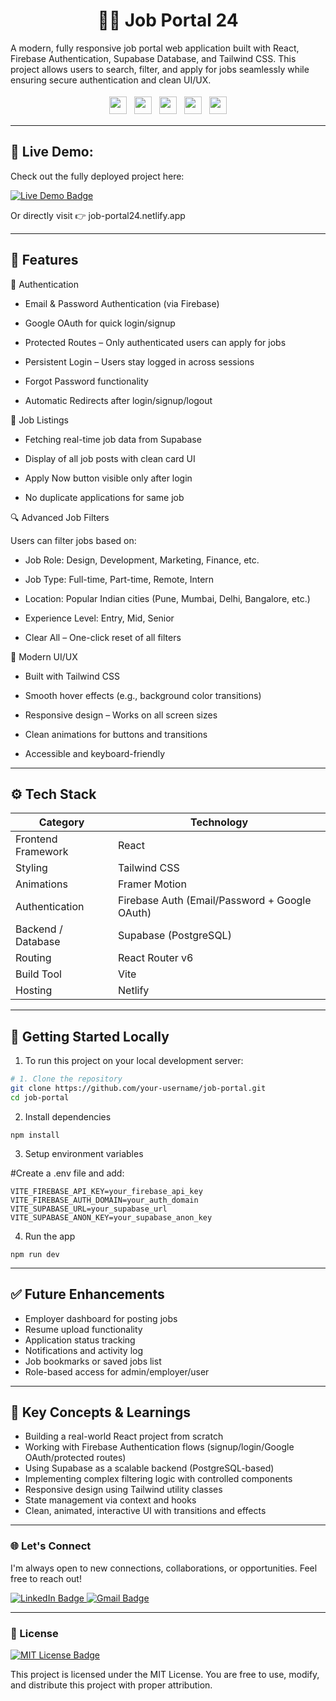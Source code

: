 
## <h1 align="center">🧑‍💼 Job Portal 24</h1>


A modern, fully responsive job portal web application built with React, Firebase Authentication, Supabase Database, and Tailwind CSS. This project allows users to search, filter, and apply for jobs seamlessly while ensuring secure authentication and clean UI/UX.

<p align="center"> <img src="https://img.shields.io/badge/React-19.1.0-61DAFB?style=for-the-badge&logo=react" height="28" style="margin: 4px;"> <img src="https://img.shields.io/badge/Firebase-11.9.0-FFCA28?style=for-the-badge&logo=firebase" height="28" style="margin: 4px;"> <img src="https://img.shields.io/badge/TailwindCSS-4.1.8-38B2AC?style=for-the-badge&logo=tailwind-css" height="28" style="margin: 4px;"> <img src="https://img.shields.io/badge/Vite-6.3.5-646CFF?style=for-the-badge&logo=vite" height="28" style="margin: 4px;"> <img src="https://img.shields.io/badge/Supabase-Database-3ECF8E?style=for-the-badge&logo=supabase&logoColor=white" height="28" style="margin: 4px;"> </p>

---


## 🚀 Live Demo:

Check out the fully deployed project here:

<p align="left"> <a href="https://job-portal24.netlify.app" target="_blank"> <img src="https://img.shields.io/badge/Live-Demo-green?style=for-the-badge&logo=netlify&logoColor=white" alt="Live Demo Badge"> </a> </p>
Or directly visit 👉 job-portal24.netlify.app


---



## 🚀 Features

🔐 Authentication

* Email & Password Authentication (via Firebase)

* Google OAuth for quick login/signup

* Protected Routes – Only authenticated users can apply for jobs

* Persistent Login – Users stay logged in across sessions

* Forgot Password functionality

* Automatic Redirects after login/signup/logout



💼 Job Listings


* Fetching real-time job data from Supabase

* Display of all job posts with clean card UI

* Apply Now button visible only after login

* No duplicate applications for same job



🔍 Advanced Job Filters

Users can filter jobs based on:

* Job Role: Design, Development, Marketing, Finance, etc.

* Job Type: Full-time, Part-time, Remote, Intern

* Location: Popular Indian cities (Pune, Mumbai, Delhi, Bangalore, etc.)

* Experience Level: Entry, Mid, Senior

* Clear All – One-click reset of all filters



🎨 Modern UI/UX

* Built with Tailwind CSS

* Smooth hover effects (e.g., background color transitions)

* Responsive design – Works on all screen sizes

* Clean animations for buttons and transitions

* Accessible and keyboard-friendly

---



## ⚙️ Tech Stack

| **Category**       | **Technology**                                |
| ------------------ | --------------------------------------------- |
| Frontend Framework | React                                         |
| Styling            | Tailwind CSS                                  |
| Animations         | Framer Motion                                 |
| Authentication     | Firebase Auth (Email/Password + Google OAuth) |
| Backend / Database | Supabase (PostgreSQL)                         |
| Routing            | React Router v6                               |
| Build Tool         | Vite                                          |
| Hosting            | Netlify                                       |


---



## 🧪 Getting Started Locally

1. To run this project on your local development server:

```bash
# 1. Clone the repository
git clone https://github.com/your-username/job-portal.git
cd job-portal
```

2. Install dependencies
```
npm install
```


3. Setup environment variables

#Create a .env file and add:
```
VITE_FIREBASE_API_KEY=your_firebase_api_key
VITE_FIREBASE_AUTH_DOMAIN=your_auth_domain
VITE_SUPABASE_URL=your_supabase_url
VITE_SUPABASE_ANON_KEY=your_supabase_anon_key
```


4. Run the app

```
npm run dev
```


---



## ✅ Future Enhancements

* Employer dashboard for posting jobs
* Resume upload functionality
* Application status tracking
* Notifications and activity log
* Job bookmarks or saved jobs list
* Role-based access for admin/employer/user


---


## 🧠 Key Concepts & Learnings


* Building a real-world React project from scratch
* Working with Firebase Authentication flows (signup/login/Google OAuth/protected routes)
* Using Supabase as a scalable backend (PostgreSQL-based)
* Implementing complex filtering logic with controlled components
* Responsive design using Tailwind utility classes
* State management via context and hooks
* Clean, animated, interactive UI with transitions and effects


---




<h3>🌐 Let's Connect</h3>


<p>I'm always open to new connections, collaborations, or opportunities. Feel free to reach out!</p>



<p>
  <a href="https://www.linkedin.com/in/yogeshdumane/">
    <img src="https://img.shields.io/badge/LinkedIn-Connect-blue?style=for-the-badge&logo=linkedin&logoColor=white" alt="LinkedIn Badge">
  </a>
  <a href="mailto:yogeshdumane20@gmail.com">
    <img src="https://img.shields.io/badge/Gmail-Message-D14836?style=for-the-badge&logo=gmail&logoColor=white" alt="Gmail Badge">
  </a>
</p>


---



<h3>📜 License</h3>



<p>
  <a href="https://github.com/yogesh-123231/job-portal/blob/main/LICENSE">
    <img src="https://img.shields.io/badge/License-MIT-green?style=for-the-badge" alt="MIT License Badge">
  </a>
</p>



This project is licensed under the MIT License.
You are free to use, modify, and distribute this project with proper attribution.


